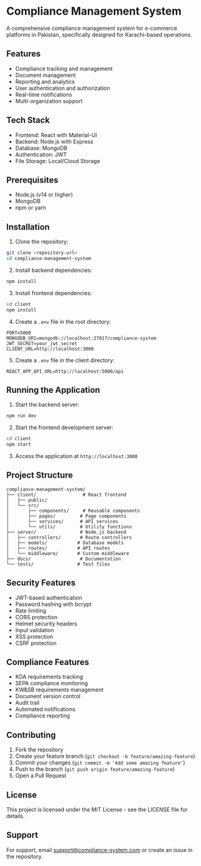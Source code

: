 # Compliance Management System

A comprehensive compliance management system for e-commerce platforms in Pakistan, specifically designed for Karachi-based operations.

## Features

- Compliance tracking and management
- Document management
- Reporting and analytics
- User authentication and authorization
- Real-time notifications
- Multi-organization support

## Tech Stack

- Frontend: React with Material-UI
- Backend: Node.js with Express
- Database: MongoDB
- Authentication: JWT
- File Storage: Local/Cloud Storage

## Prerequisites

- Node.js (v14 or higher)
- MongoDB
- npm or yarn

## Installation

1. Clone the repository:
```bash
git clone <repository-url>
cd compliance-management-system
```

2. Install backend dependencies:
```bash
npm install
```

3. Install frontend dependencies:
```bash
cd client
npm install
```

4. Create a `.env` file in the root directory:
```env
PORT=5000
MONGODB_URI=mongodb://localhost:27017/compliance-system
JWT_SECRET=your_jwt_secret
CLIENT_URL=http://localhost:3000
```

5. Create a `.env` file in the client directory:
```env
REACT_APP_API_URL=http://localhost:5000/api
```

## Running the Application

1. Start the backend server:
```bash
npm run dev
```

2. Start the frontend development server:
```bash
cd client
npm start
```

3. Access the application at `http://localhost:3000`

## Project Structure

```
compliance-management-system/
├── client/                 # React frontend
│   ├── public/
│   └── src/
│       ├── components/     # Reusable components
│       ├── pages/         # Page components
│       ├── services/      # API services
│       └── utils/         # Utility functions
├── server/                # Node.js backend
│   ├── controllers/       # Route controllers
│   ├── models/           # Database models
│   ├── routes/           # API routes
│   └── middleware/       # Custom middleware
├── docs/                  # Documentation
└── tests/                # Test files
```

## Security Features

- JWT-based authentication
- Password hashing with bcrypt
- Rate limiting
- CORS protection
- Helmet security headers
- Input validation
- XSS protection
- CSRF protection

## Compliance Features

- KDA requirements tracking
- SEPA compliance monitoring
- KW&SB requirements management
- Document version control
- Audit trail
- Automated notifications
- Compliance reporting

## Contributing

1. Fork the repository
2. Create your feature branch (`git checkout -b feature/amazing-feature`)
3. Commit your changes (`git commit -m 'Add some amazing feature'`)
4. Push to the branch (`git push origin feature/amazing-feature`)
5. Open a Pull Request

## License

This project is licensed under the MIT License - see the LICENSE file for details.

## Support

For support, email support@compliance-system.com or create an issue in the repository. 